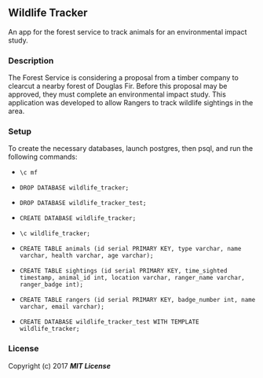 ## Wildlife Tracker

An app for the forest service to track animals for an environmental impact study.

### Description

The Forest Service is considering a proposal from a timber company to clearcut a nearby forest of Douglas Fir. Before this proposal may be approved, they must complete an environmental impact study. This application was developed to allow Rangers to track wildlife sightings in the area.

### Setup

To create the necessary databases, launch postgres, then psql, and run the following commands:

* `\c mf`
<!-- * `\c YOUR_DEFAULT_HERE` -->
* `DROP DATABASE wildlife_tracker;`
* `DROP DATABASE wildlife_tracker_test;`

* `CREATE DATABASE wildlife_tracker;`
* `\c wildlife_tracker;`
* `CREATE TABLE animals (id serial PRIMARY KEY, type varchar, name varchar, health varchar, age varchar);`
* `CREATE TABLE sightings (id serial PRIMARY KEY, time_sighted timestamp, animal_id int, location varchar, ranger_name varchar, ranger_badge int);`
* `CREATE TABLE rangers (id serial PRIMARY KEY, badge_number int, name varchar, email varchar);`
* `CREATE DATABASE wildlife_tracker_test WITH TEMPLATE wildlife_tracker;`

### License

Copyright (c) 2017 **_MIT License_**

